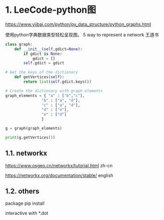 


# 1. LeeCode-python图




https://www.yiibai.com/python/py_data_structure/python_graphs.html


使用python字典数据类型轻松呈现图。 5 way to represent a network 王道书


```python
class graph:
    def __init__(self,gdict=None):
        if gdict is None:
            gdict = []
        self.gdict = gdict

# Get the keys of the dictionary
    def getVertices(self):
        return list(self.gdict.keys())

# Create the dictionary with graph elements
graph_elements = { "a" : ["b","c"],
                "b" : ["a", "d"],
                "c" : ["a", "d"],
                "d" : ["e"],
                "e" : ["d"]
                }

g = graph(graph_elements)

print(g.getVertices())

```













## 1.1. networkx
https://www.osgeo.cn/networkx/tutorial.html zh-cn


https://networkx.org/documentation/stable/ english















## 1.2. others


package pip install 


interactive with  *.dot











